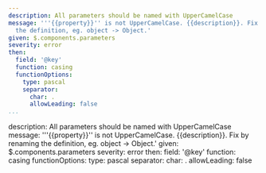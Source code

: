 ---
description: All parameters should be named with UpperCamelCase
message: '''{{property}}'' is not UpperCamelCase. {{description}}. Fix by renaming
  the definition, eg. object -> Object.'
given: $.components.parameters
severity: error
then:
  field: '@key'
  function: casing
  functionOptions:
    type: pascal
    separator:
      char: .
      allowLeading: false
...description: All parameters should be named with UpperCamelCase
message: '''{{property}}'' is not UpperCamelCase. {{description}}. Fix by renaming
  the definition, eg. object -> Object.'
given: $.components.parameters
severity: error
then:
  field: '@key'
  function: casing
  functionOptions:
    type: pascal
    separator:
      char: .
      allowLeading: false